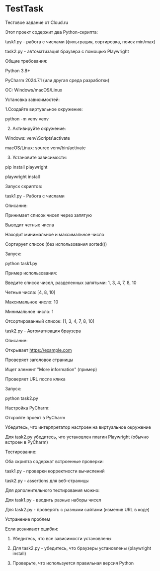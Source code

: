 # TestTask
Тестовое задание от Cloud.ru

Этот проект содержит два Python-скрипта:

task1.py - работа с числами (фильтрация, сортировка, поиск min/max)

task2.py - автоматизация браузера с помощью Playwright


Общие требования:

Python 3.8+

PyCharm 2024.7.1 (или другая среда разработки)

ОС: Windows/macOS/Linux


Установка зависимостей:

1.Создайте виртуальное окружение:

python -m venv venv

2. Активируйте окружение:

Windows: venv\Scripts\activate

macOS/Linux: source venv/bin/activate

3. Установите зависимости:

pip install playwright

playwright install



Запуск скриптов:

task1.py - Работа с числами

Описание:

Принимает список чисел через запятую

Выводит четные числа

Находит минимальное и максимальное число

Сортирует список (без использования sorted())

Запуск:

python task1.py


Пример использования:

Введите список чисел, разделенных запятыми: 1, 3, 4, 7, 8, 10

Четные числа: [4, 8, 10]

Максимальное число: 10

Минимальное число: 1

Отсортированный список: [1, 3, 4, 7, 8, 10]


task2.py - Автоматизация браузера

Описание:

Открывает https://example.com

Проверяет заголовок страницы

Ищет элемент "More information" (пример)

Проверяет URL после клика

Запуск:

python task2.py


Настройка PyCharm:

Откройте проект в PyCharm

Убедитесь, что интерпретатор настроен на виртуальное окружение

Для task2.py убедитесь, что установлен плагин Playwright (обычно встроен в PyCharm)



Тестирование:

Оба скрипта содержат встроенные проверки:

task1.py - проверки корректности вычислений

task2.py - assertions для веб-страницы

Для дополнительного тестирования можно:

Для task1.py - вводить разные наборы чисел

Для task2.py - проверять с разными сайтами (изменив URL в коде)



Устранение проблем

Если возникают ошибки:

1. Убедитесь, что все зависимости установлены
  
2. Для task2.py - убедитесь, что браузеры установлены (playwright install)

3. Проверьте, что используется правильная версия Python
